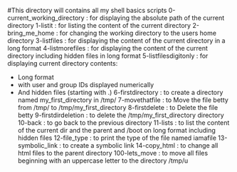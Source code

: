 #This directory will contains all my shell basics scripts
0-current_working_directory : for displaying the absolute path of the current directory
1-listit : for listing the content of the current directory
2-bring_me_home : for changing the working directory to the users home directory
3-listfiles : for displaying the content of the current directory in a long format
4-listmorefiles : for displaying the content of the current directory including hidden files in long format
5-listfilesdigitonly : for displaying current directory contents:
 - Long format
 - with user and group IDs displayed numerically
 - And hidden files (starting with .)
6-firstdirectory : to create a directory named my_first_directory in /tmp/
7-movethatfile : to Move the file betty from /tmp/ to /tmp/my_first_directory
8-firstdelete : to Delete the file betty
9-firstdirdeletion : to delete the /tmp/my_first_directory directory
10-back : to go back to the previous directory
11-lists : to list the content of the current dir and the parent and /boot on long format including hidden files
12-file_type : to print the type of the file named iamafile
13-symbolic_link : to create a symbolic link
14-copy_html : to change all html files to the parent directory
100-lets_move :  to move all files beginning with an uppercase letter to the directory /tmp/u 
